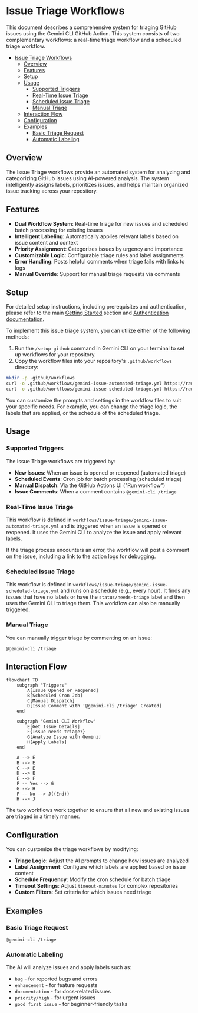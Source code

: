 # Issue Triage Workflows

This document describes a comprehensive system for triaging GitHub issues using the Gemini CLI GitHub Action. This system consists of two complementary workflows: a real-time triage workflow and a scheduled triage workflow.

- [Issue Triage Workflows](#issue-triage-workflows)
  - [Overview](#overview)
  - [Features](#features)
  - [Setup](#setup)
  - [Usage](#usage)
    - [Supported Triggers](#supported-triggers)
    - [Real-Time Issue Triage](#real-time-issue-triage)
    - [Scheduled Issue Triage](#scheduled-issue-triage)
    - [Manual Triage](#manual-triage)
  - [Interaction Flow](#interaction-flow)
  - [Configuration](#configuration)
  - [Examples](#examples)
    - [Basic Triage Request](#basic-triage-request)
    - [Automatic Labeling](#automatic-labeling)

## Overview

The Issue Triage workflows provide an automated system for analyzing and categorizing GitHub issues using AI-powered analysis. The system intelligently assigns labels, prioritizes issues, and helps maintain organized issue tracking across your repository.

## Features

- **Dual Workflow System**: Real-time triage for new issues and scheduled batch processing for existing issues
- **Intelligent Labeling**: Automatically applies relevant labels based on issue content and context
- **Priority Assignment**: Categorizes issues by urgency and importance
- **Customizable Logic**: Configurable triage rules and label assignments
- **Error Handling**: Posts helpful comments when triage fails with links to logs
- **Manual Override**: Support for manual triage requests via comments


## Setup

For detailed setup instructions, including prerequisites and authentication, please refer to the main [Getting Started](../../../README.md#quick-start) section and [Authentication documentation](../../../docs/authentication.md).

To implement this issue triage system, you can utilize either of the following methods:
1. Run the `/setup-github` command in Gemini CLI on your terminal to set up workflows for your repository.
2. Copy the workflow files into your repository's `.github/workflows` directory:

```bash
mkdir -p .github/workflows
curl -o .github/workflows/gemini-issue-automated-triage.yml https://raw.githubusercontent.com/google-github-actions/run-gemini-cli/main/examples/workflows/issue-triage/gemini-issue-automated-triage.yml
curl -o .github/workflows/gemini-issue-scheduled-triage.yml https://raw.githubusercontent.com/google-github-actions/run-gemini-cli/main/examples/workflows/issue-triage/gemini-issue-scheduled-triage.yml
```

You can customize the prompts and settings in the workflow files to suit your specific needs. For example, you can change the triage logic, the labels that are applied, or the schedule of the scheduled triage.

## Usage

### Supported Triggers

The Issue Triage workflows are triggered by:

- **New Issues**: When an issue is opened or reopened (automated triage)
- **Scheduled Events**: Cron job for batch processing (scheduled triage)
- **Manual Dispatch**: Via the GitHub Actions UI ("Run workflow")
- **Issue Comments**: When a comment contains `@gemini-cli /triage`

### Real-Time Issue Triage

This workflow is defined in `workflows/issue-triage/gemini-issue-automated-triage.yml` and is triggered when an issue is opened or reopened. It uses the Gemini CLI to analyze the issue and apply relevant labels.

If the triage process encounters an error, the workflow will post a comment on the issue, including a link to the action logs for debugging.

### Scheduled Issue Triage

This workflow is defined in `workflows/issue-triage/gemini-issue-scheduled-triage.yml` and runs on a schedule (e.g., every hour). It finds any issues that have no labels or have the `status/needs-triage` label and then uses the Gemini CLI to triage them. This workflow can also be manually triggered.

### Manual Triage

You can manually trigger triage by commenting on an issue:

```
@gemini-cli /triage
```

## Interaction Flow

```mermaid
flowchart TD
    subgraph "Triggers"
        A[Issue Opened or Reopened]
        B[Scheduled Cron Job]
        C[Manual Dispatch]
        D[Issue Comment with '@gemini-cli /triage' Created]
    end

    subgraph "Gemini CLI Workflow"
        E[Get Issue Details]
        F{Issue needs triage?}
        G[Analyze Issue with Gemini]
        H[Apply Labels]
    end

    A --> E
    B --> E
    C --> E
    D --> E
    E --> F
    F -- Yes --> G
    G --> H
    F -- No --> J((End))
    H --> J
```

The two workflows work together to ensure that all new and existing issues are triaged in a timely manner.

## Configuration

You can customize the triage workflows by modifying:

- **Triage Logic**: Adjust the AI prompts to change how issues are analyzed
- **Label Assignment**: Configure which labels are applied based on issue content
- **Schedule Frequency**: Modify the cron schedule for batch triage
- **Timeout Settings**: Adjust `timeout-minutes` for complex repositories
- **Custom Filters**: Set criteria for which issues need triage

## Examples

### Basic Triage Request
```
@gemini-cli /triage
```

### Automatic Labeling
The AI will analyze issues and apply labels such as:
- `bug` - for reported bugs and errors
- `enhancement` - for feature requests
- `documentation` - for docs-related issues
- `priority/high` - for urgent issues
- `good first issue` - for beginner-friendly tasks

